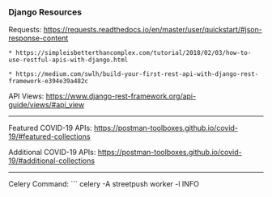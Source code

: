 ### Django Resources

Requests: https://requests.readthedocs.io/en/master/user/quickstart/#json-response-content

    * https://simpleisbetterthancomplex.com/tutorial/2018/02/03/how-to-use-restful-apis-with-django.html

    * https://medium.com/swlh/build-your-first-rest-api-with-django-rest-framework-e394e39a482c

API Views: https://www.django-rest-framework.org/api-guide/views/#api_view

---

Featured COVID-19 APIs: https://postman-toolboxes.github.io/covid-19/#featured-collections

Additional COVID-19 APIs: https://postman-toolboxes.github.io/covid-19/#additional-collections

---

Celery Command: ```
celery -A streetpush worker -l INFO
```